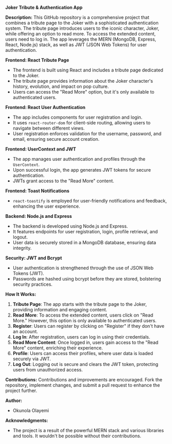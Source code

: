 ﻿**Joker Tribute & Authentication App**

**Description:**
This GitHub repository is a comprehensive project that combines a tribute page to the Joker with a sophisticated authentication system. The tribute page introduces users to the iconic character, Joker, while offering an option to read more. To access the extended content, users need to log in. The app leverages the MERN (MongoDB, Express, React, Node.js) stack, as well as JWT (JSON Web Tokens) for user authentication.

**Frontend: React Tribute Page**
- The frontend is built using React and includes a tribute page dedicated to the Joker.
- The tribute page provides information about the Joker character's history, evolution, and impact on pop culture.
- Users can access the "Read More" option, but it's only available to authenticated users.

**Frontend: React User Authentication**
- The app includes components for user registration and login.
- It uses `react-router-dom` for client-side routing, allowing users to navigate between different views.
- User registration enforces validation for the username, password, and email, ensuring secure account creation.

**Frontend: UserContext and JWT**
- The app manages user authentication and profiles through the `UserContext`.
- Upon successful login, the app generates JWT tokens for secure authentication.
- JWTs grant access to the "Read More" content.

**Frontend: Toast Notifications**
- `react-toastify` is employed for user-friendly notifications and feedback, enhancing the user experience.

**Backend: Node.js and Express**
- The backend is developed using Node.js and Express.
- It features endpoints for user registration, login, profile retrieval, and logout.
- User data is securely stored in a MongoDB database, ensuring data integrity.

**Security: JWT and Bcrypt**
- User authentication is strengthened through the use of JSON Web Tokens (JWT).
- Passwords are hashed using bcrypt before they are stored, bolstering security practices.

**How It Works:**
1. **Tribute Page**: The app starts with the tribute page to the Joker, providing information and engaging content.
2. **Read More**: To access the extended content, users click on "Read More." However, this option is only available to authenticated users.
3. **Register**: Users can register by clicking on "Register" if they don't have an account.
4. **Log In**: After registration, users can log in using their credentials.
5. **Read More Content**: Once logged in, users gain access to the "Read More" content, enriching their experience.
6. **Profile**: Users can access their profiles, where user data is loaded securely via JWT.
7. **Log Out**: Logging out is secure and clears the JWT token, protecting users from unauthorized access.

**Contributions:**
Contributions and improvements are encouraged. Fork the repository, implement changes, and submit a pull request to enhance the project further.

**Author:**
- Okunola Olayemi

**Acknowledgments:**
- The project is a result of the powerful MERN stack and various libraries and tools. It wouldn't be possible without their contributions.

